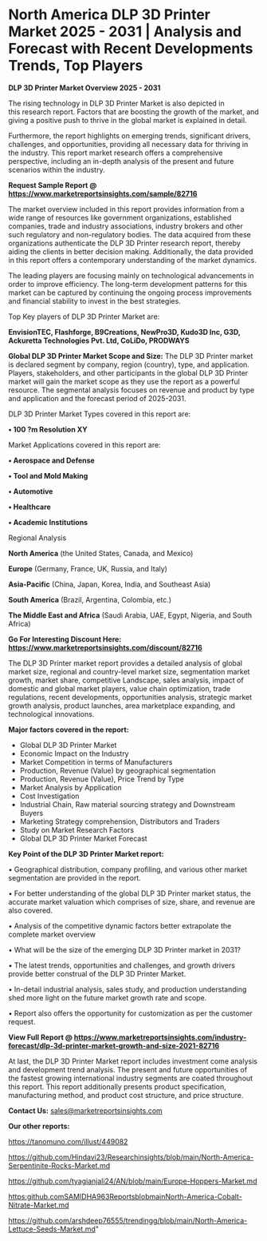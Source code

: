 # North America DLP 3D Printer Market 2025 - 2031 | Analysis and Forecast with Recent Developments Trends, Top Players

<Strong> DLP 3D Printer Market Overview 2025 - 2031</strong>

The rising technology in DLP 3D Printer Market is also depicted in this research report. Factors that are boosting the growth of the market, and giving a positive push to thrive in the global market is explained in detail.

Furthermore, the report highlights on emerging trends, significant drivers, challenges, and opportunities, providing all necessary data for thriving in the industry. This report market research offers a comprehensive perspective, including an in-depth analysis of the present and future scenarios within the industry.

<strong>Request Sample Report @ <a href=https://www.marketreportsinsights.com/sample/82716>https://www.marketreportsinsights.com/sample/82716</a></strong>

The market overview included in this report provides information from a wide range of resources like government organizations, established companies, trade and industry associations, industry brokers and other such regulatory and non-regulatory bodies. The data acquired from these organizations authenticate the DLP 3D Printer research report, thereby aiding the clients in better decision making. Additionally, the data provided in this report offers a contemporary understanding of the market dynamics.

The leading players are focusing mainly on technological advancements in order to improve efficiency. The long-term development patterns for this market can be captured by continuing the ongoing process improvements and financial stability to invest in the best strategies.

Top Key players of DLP 3D Printer Market are:

<strong>EnvisionTEC, Flashforge, B9Creations, NewPro3D, Kudo3D Inc, G3D, Ackuretta Technologies Pvt. Ltd, CoLiDo, PRODWAYS</strong>

<strong><b>Global DLP 3D Printer Market Scope and Size:</b></strong>
The DLP 3D Printer market is declared segment by company, region (country), type, and application. Players, stakeholders, and other participants in the global DLP 3D Printer market will gain the market scope as they use the report as a powerful resource. The segmental analysis focuses on revenue and product by type and application and the forecast period of 2025-2031.

DLP 3D Printer Market Types covered in this report are:

<strong>• 100 ?m Resolution XY</strong>

Market Applications covered in this report are:

<strong>• Aerospace and Defense

• Tool and Mold Making

• Automotive

• Healthcare

• Academic Institutions</strong> 

Regional Analysis

<strong>North America</strong> (the United States, Canada, and Mexico)

<strong>Europe</strong> (Germany, France, UK, Russia, and Italy)

<strong>Asia-Pacific</strong> (China, Japan, Korea, India, and Southeast Asia)

<strong>South America</strong> (Brazil, Argentina, Colombia, etc.)

<strong>The Middle East and Africa</strong> (Saudi Arabia, UAE, Egypt, Nigeria, and South Africa)

<strong>Go For Interesting Discount Here: <a href=https://www.marketreportsinsights.com/discount/82716>https://www.marketreportsinsights.com/discount/82716</a></strong>

The DLP 3D Printer market report provides a detailed analysis of global market size, regional and country-level market size, segmentation market growth, market share, competitive Landscape, sales analysis, impact of domestic and global market players, value chain optimization, trade regulations, recent developments, opportunities analysis, strategic market growth analysis, product launches, area marketplace expanding, and technological innovations.

<strong><b>Major factors covered in the report:</b></strong>
<ul>
  <li>Global DLP 3D Printer Market </li>
  <li>Economic Impact on the Industry</li>
  <li>Market Competition in terms of Manufacturers</li>
  <li>Production, Revenue (Value) by geographical segmentation</li>
  <li>Production, Revenue (Value), Price Trend by Type</li>
  <li>Market Analysis by Application</li>
  <li>Cost Investigation</li>
  <li>Industrial Chain, Raw material sourcing strategy and Downstream Buyers</li>
  <li>Marketing Strategy comprehension, Distributors and Traders</li>
  <li>Study on Market Research Factors</li>
  <li>Global DLP 3D Printer Market Forecast</li>
</ul>

<strong><b>Key Point of the DLP 3D Printer Market report:</b></strong>

• Geographical distribution, company profiling, and various other market segmentation are provided in the report.

• For better understanding of the global DLP 3D Printer market status, the accurate market valuation which comprises of size, share, and revenue are also covered.

• Analysis of the competitive dynamic factors better extrapolate the complete market overview

• What will be the size of the emerging DLP 3D Printer market in 2031?

• The latest trends, opportunities and challenges, and growth drivers provide better construal of the DLP 3D Printer Market.

• In-detail industrial analysis, sales study, and production understanding shed more light on the future market growth rate and scope.

• Report also offers the opportunity for customization as per the customer request.

<strong><b>View Full Report @ <a href=https://www.marketreportsinsights.com/industry-forecast/dlp-3d-printer-market-growth-and-size-2021-82716>https://www.marketreportsinsights.com/industry-forecast/dlp-3d-printer-market-growth-and-size-2021-82716</a></b></strong>


At last, the DLP 3D Printer Market report includes investment come analysis and development trend analysis. The present and future opportunities of the fastest growing international industry segments are coated throughout this report. This report additionally presents product specification, manufacturing method, and product cost structure, and price structure.

<strong>Contact Us:</strong>
sales@marketreportsinsights.com

<strong>Our other reports:</strong>

<a href=https://tanomuno.com/illust/449082>https://tanomuno.com/illust/449082</a>

<a href=https://github.com/Hindavi23/Researchinsights/blob/main/North-America-Serpentinite-Rocks-Market.md>https://github.com/Hindavi23/Researchinsights/blob/main/North-America-Serpentinite-Rocks-Market.md</a>

<a href=https://github.com/tyagianjali24/AN/blob/main/Europe-Hoppers-Market.md>https://github.com/tyagianjali24/AN/blob/main/Europe-Hoppers-Market.md</a>

<a href=https:github.comSAMIDHA963ReportsblobmainNorth-America-Cobalt-Nitrate-Market.md>https:github.comSAMIDHA963ReportsblobmainNorth-America-Cobalt-Nitrate-Market.md</a>

<a href=https://github.com/arshdeep76555/trendingg/blob/main/North-America-Lettuce-Seeds-Market.md>https://github.com/arshdeep76555/trendingg/blob/main/North-America-Lettuce-Seeds-Market.md</a>"
